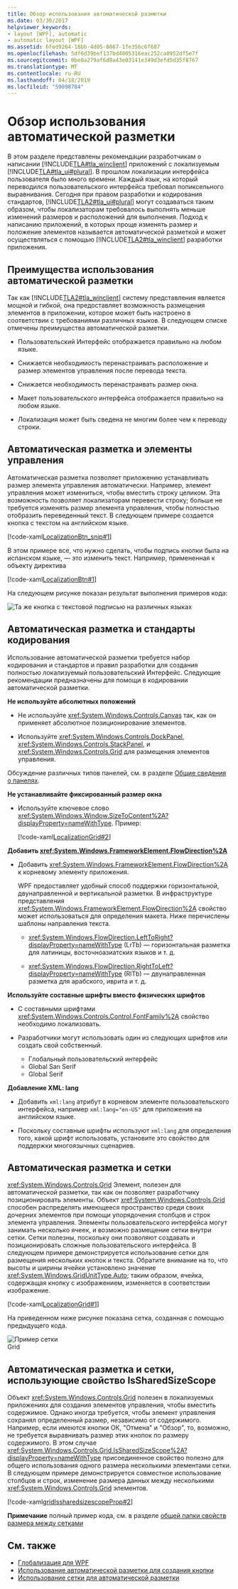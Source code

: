 ```yaml
---
title: Обзор использования автоматической разметки
ms.date: 03/30/2017
helpviewer_keywords:
- layout [WPF], automatic
- automatic layout [WPF]
ms.assetid: 6fed9264-18bb-4d05-8867-1fe356c6f687
ms.openlocfilehash: 5df6d39bef137bd4005316eac252ca0952df5e7f
ms.sourcegitcommit: 0be8a279af6d8a43e03141e349d3efd5d35f8767
ms.translationtype: MT
ms.contentlocale: ru-RU
ms.lasthandoff: 04/18/2019
ms.locfileid: "59098784"
---
```

# <a name="use-automatic-layout-overview"></a>Обзор использования автоматической разметки
В этом разделе представлены рекомендации разработчикам о написании [!INCLUDE[TLA#tla_winclient](../../../../includes/tlasharptla-winclient-md.md)] приложений с локализуемым [!INCLUDE[TLA#tla_ui#plural](../../../../includes/tlasharptla-uisharpplural-md.md)]. В прошлом локализации интерфейса пользователя было много времени. Каждый язык, на который переводился пользовательского интерфейса требовал попиксельного выравнивания. Сегодня при правом разработки и кодирования стандартов, [!INCLUDE[TLA2#tla_ui#plural](../../../../includes/tla2sharptla-uisharpplural-md.md)] могут создаваться таким образом, чтобы локализаторам требовалось выполнять меньше изменений размеров и расположений для выполнения. Подход к написанию приложений, в которых проще изменять размер и положение элементов называется автоматической разметкой и может осуществляться с помощью [!INCLUDE[TLA2#tla_winclient](../../../../includes/tla2sharptla-winclient-md.md)] разработки приложения.  

<a name="advantages_of_autolayout"></a>   
## <a name="advantages-of-using-automatic-layout"></a>Преимущества использования автоматической разметки  
 Так как [!INCLUDE[TLA2#tla_winclient](../../../../includes/tla2sharptla-winclient-md.md)] систему представления является мощной и гибкой, она предоставляет возможность размещения элементов в приложении, которое может быть настроено в соответствии с требованиями различных языков. В следующем списке отмечены преимущества автоматической разметки.  

-   Пользовательский Интерфейс отображается правильно на любом языке.  

-   Снижается необходимость перенастраивать расположение и размер элементов управления после перевода текста.  
  
-   Снижается необходимость перенастраивать размер окна.  

-   Макет пользовательского интерфейса отображается правильно на любом языке.  

-   Локализация может быть сведена не многим более чем к переводу строки.  
  
<a name="autolayout_controls"></a>   
## <a name="automatic-layout-and-controls"></a>Автоматическая разметка и элементы управления  
 Автоматическая разметка позволяет приложению устанавливать размер элемента управления автоматически. Например, элемент управления может измениться, чтобы вместить строку целиком. Эта возможность позволяет локализаторам перевести строку; больше не требуется изменять размер элемента управления, чтобы полностью отобразить переведенный текст. В следующем примере создается кнопка с текстом на английском языке.  
  
 [!code-xaml[LocalizationBtn_snip#1](~/samples/snippets/csharp/VS_Snippets_Wpf/LocalizationBtn_snip/CS/Pane1.xaml#1)]  
  
 В этом примере все, что нужно сделать, чтобы подпись кнопки была на испанском языке, — это изменить текст. Например, примененная к объекту директива  
  
 [!code-xaml[LocalizationBtn#1](~/samples/snippets/csharp/VS_Snippets_Wpf/LocalizationBtn/CS/Pane1.xaml#1)]  
  
 На следующем рисунке показан результат выполнения примеров кода:  
  
 ![Та же кнопка с текстовой подписью на различных языках](./media/use-automatic-layout-overview/auto-resizable-button.png)  
  
<a name="autolayout_coding"></a>   
## <a name="automatic-layout-and-coding-standards"></a>Автоматическая разметка и стандарты кодирования  
 Использование автоматической разметки требуется набор кодирования и стандартов и правил разработки для создания полностью локализуемый пользовательский Интерфейс. Следующие рекомендации предназначены для помощи в кодировании автоматической разметки.  

**Не используйте абсолютных положений**

- Не используйте <xref:System.Windows.Controls.Canvas> так, как он применяет абсолютное позиционирование элементов.

- Используйте <xref:System.Windows.Controls.DockPanel>, <xref:System.Windows.Controls.StackPanel>, и <xref:System.Windows.Controls.Grid> для размещения элементов управления.

Обсуждение различных типов панелей, см. в разделе [Общие сведения о панелях](../controls/panels-overview.md).

**Не устанавливайте фиксированный размер окна**

- Используйте ключевое слово <xref:System.Windows.Window.SizeToContent%2A?displayProperty=nameWithType>. Пример:

   [!code-xaml[LocalizationGrid#2](~/samples/snippets/csharp/VS_Snippets_Wpf/LocalizationGrid/CS/Pane1.xaml#2)]

**Добавить <xref:System.Windows.FrameworkElement.FlowDirection%2A>**

- Добавить <xref:System.Windows.FrameworkElement.FlowDirection%2A> к корневому элементу приложения.

   WPF предоставляет удобный способ поддержки горизонтальной, двунаправленной и вертикальной разметки. В инфраструктуре представления <xref:System.Windows.FrameworkElement.FlowDirection%2A> свойство может использоваться для определения макета. Ниже перечислены шаблоны направления текста.
   
     - <xref:System.Windows.FlowDirection.LeftToRight?displayProperty=nameWithType> (LrTb) — горизонтальная разметка для латиницы, восточноазиатских языков и т. д.
     
     - <xref:System.Windows.FlowDirection.RightToLeft?displayProperty=nameWithType> (RlTb) — двунаправленная разметка для арабского, иврита и т. д.

**Используйте составные шрифты вместо физических шрифтов**

- С составными шрифтами <xref:System.Windows.Controls.Control.FontFamily%2A> свойство необходимо локализовать.

- Разработчики могут использовать один из следующих шрифтов или создать свой собственный.

   - Глобальный пользовательский интерфейс
   - Global San Serif
   - Global Serif

**Добавление XML: lang**

- Добавить `xml:lang` атрибут в корневом элементе пользовательского интерфейса, например `xml:lang="en-US"` для приложения на английском языке.

- Поскольку составные шрифты используют `xml:lang` для определения того, какой шрифт использовать, установите это свойство для поддержки многоязычных сценариев.

<a name="autolay_grids"></a>   
## <a name="automatic-layout-and-grids"></a>Автоматическая разметка и сетки  
 <xref:System.Windows.Controls.Grid> Элемент, полезен для автоматической разметки, так как он позволяет разработчику позиционировать элементы. Объект <xref:System.Windows.Controls.Grid> способен распределять имеющееся пространство среди своих дочерних элементов при помощи упорядочения столбцов и строк элемента управления. Элементы пользовательского интерфейса могут занимать несколько ячеек, и возможно размещение сетки внутри сетки. Сетки полезны, поскольку они позволяют создавать и позиционировать сложные пользовательского интерфейса. В следующем примере демонстрируется использование сетки для размещения нескольких кнопок и текста. Обратите внимание на то, что высоты и ширины ячейки установлено значение <xref:System.Windows.GridUnitType.Auto>; таким образом, ячейка, содержащая кнопку с изображением, изменяется в соответствии изображение.  

 [!code-xaml[LocalizationGrid#1](~/samples/snippets/csharp/VS_Snippets_Wpf/LocalizationGrid/CS/Pane1.xaml#1)]  
  
 На приведенном ниже рисунке показана сетка, созданная с помощью предыдущего кода.  
  
 ![Пример сетки](./media/glob-grid.png "glob_grid")  
Grid  
  
<a name="autolay_grids_issharedsizescope"></a>   
## <a name="automatic-layout-and-grids-using-the-issharedsizescope-property"></a>Автоматическая разметка и сетки, использующие свойство IsSharedSizeScope  
 Объект <xref:System.Windows.Controls.Grid> полезен в локализуемых приложениях для создания элементов управления, чтобы вместить содержимое. Однако иногда требуется, чтобы элемент управления сохранял определенный размер, независимо от содержимого. Например, если имеются кнопки ОК, "Отмена" и "Обзор", то, возможно, не требуется выравнивать размер этих кнопок по размеру содержимого. В этом случае <xref:System.Windows.Controls.Grid.IsSharedSizeScope%2A?displayProperty=nameWithType> присоединенное свойство полезно для общего использования одного размера несколькими элементами сетки. В следующем примере демонстрируется совместное использование столбцов и строк, изменение размера данных между несколькими <xref:System.Windows.Controls.Grid> элементов.  
  
 [!code-xaml[gridIssharedsizescopeProp#2](~/samples/snippets/csharp/VS_Snippets_Wpf/gridIssharedsizescopeProp/CSharp/Window1.xaml#2)]  
  
 **Примечание** полный пример кода, см. в разделе [общей папки свойств размера между сетками](../controls/how-to-share-sizing-properties-between-grids.md)  
  
## <a name="see-also"></a>См. также

- [Глобализация для WPF](globalization-for-wpf.md)
- [Использование автоматической разметки для создания кнопки](how-to-use-automatic-layout-to-create-a-button.md)
- [Использование сетки для автоматической разметки](how-to-use-a-grid-for-automatic-layout.md)
